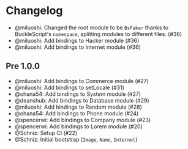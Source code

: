 # Changelog

* @miluoshi: Changed the root module to be `BsFaker` thanks to BuckleScript's `namespace`,
  splitting modules to different files. (#36)
* @miluoshi: Add bindings to Hacker module (#36)
* @miluoshi: Add bindings to Internet module (#36)

## Pre 1.0.0

* @miluoshi: Add bindings to Commerce module (#27)
* @miluoshi: Add bindings to setLocale (#31)
* @ohana54: Add bindings to System module (#27)
* @deanshub: Add bindings to Database module (#29)
* @miluoshi: Add bindings to Random module (#28)
* @ohana54: Add bindings to Phone module (#24)
* @spencerwi: Add bindings to Company module (#23)
* @spencerwi: Add bindings to Lorem module (#20)
* @Schniz: Setup CI (#22)
* @Schniz: Initial bootstrap (`Image`, `Name`, `Internet`)
